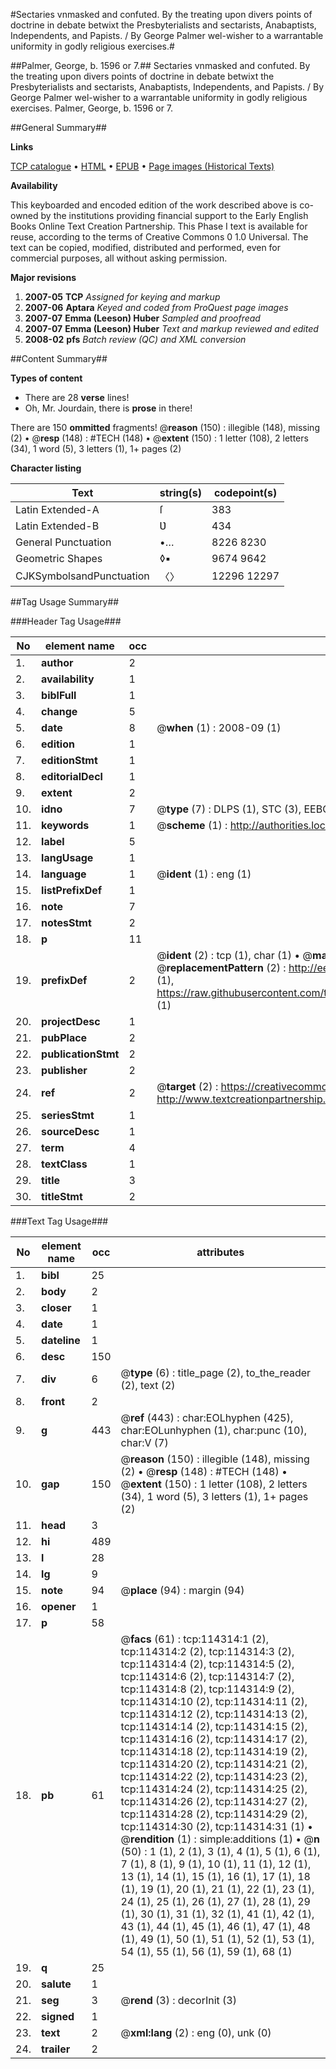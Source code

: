 #Sectaries vnmasked and confuted. By the treating upon divers points of doctrine in debate betwixt the Presbyterialists and sectarists, Anabaptists, Independents, and Papists. / By George Palmer wel-wisher to a warrantable uniformity in godly religious exercises.#

##Palmer, George, b. 1596 or 7.##
Sectaries vnmasked and confuted. By the treating upon divers points of doctrine in debate betwixt the Presbyterialists and sectarists, Anabaptists, Independents, and Papists. / By George Palmer wel-wisher to a warrantable uniformity in godly religious exercises.
Palmer, George, b. 1596 or 7.

##General Summary##

**Links**

[TCP catalogue](http://www.ota.ox.ac.uk/tcp/)  • 
[HTML](http://tei.it.ox.ac.uk/tcp/Texts-HTML/free/A90/A90720.html)  • 
[EPUB](http://tei.it.ox.ac.uk/tcp/Texts-EPUB/free/A90/A90720.epub) • 
[Page images (Historical Texts)](https://data.historicaltexts.jisc.ac.uk/view?pubId=eebo-99862163e&pageId=eebo-99862163e-114314-1)

**Availability**

This keyboarded and encoded edition of the
	       work described above is co-owned by the institutions
	       providing financial support to the Early English Books
	       Online Text Creation Partnership. This Phase I text is
	       available for reuse, according to the terms of Creative
	       Commons 0 1.0 Universal. The text can be copied,
	       modified, distributed and performed, even for
	       commercial purposes, all without asking permission.

**Major revisions**

1. __2007-05__ __TCP__ *Assigned for keying and markup*
1. __2007-06__ __Aptara__ *Keyed and coded from ProQuest page images*
1. __2007-07__ __Emma (Leeson) Huber__ *Sampled and proofread*
1. __2007-07__ __Emma (Leeson) Huber__ *Text and markup reviewed and edited*
1. __2008-02__ __pfs__ *Batch review (QC) and XML conversion*

##Content Summary##

**Types of content**

  * There are 28 **verse** lines!
  * Oh, Mr. Jourdain, there is **prose** in there!

There are 150 **ommitted** fragments! 
 @__reason__ (150) : illegible (148), missing (2)  •  @__resp__ (148) : #TECH (148)  •  @__extent__ (150) : 1 letter (108), 2 letters (34), 1 word (5), 3 letters (1), 1+ pages (2)

**Character listing**


|Text|string(s)|codepoint(s)|
|---|---|---|
|Latin Extended-A|ſ|383|
|Latin Extended-B|Ʋ|434|
|General Punctuation|•…|8226 8230|
|Geometric Shapes|◊▪|9674 9642|
|CJKSymbolsandPunctuation|〈〉|12296 12297|

##Tag Usage Summary##

###Header Tag Usage###

|No|element name|occ|attributes|
|---|---|---|---|
|1.|__author__|2||
|2.|__availability__|1||
|3.|__biblFull__|1||
|4.|__change__|5||
|5.|__date__|8| @__when__ (1) : 2008-09 (1)|
|6.|__edition__|1||
|7.|__editionStmt__|1||
|8.|__editorialDecl__|1||
|9.|__extent__|2||
|10.|__idno__|7| @__type__ (7) : DLPS (1), STC (3), EEBO-CITATION (1), PROQUEST (1), VID (1)|
|11.|__keywords__|1| @__scheme__ (1) : http://authorities.loc.gov/ (1)|
|12.|__label__|5||
|13.|__langUsage__|1||
|14.|__language__|1| @__ident__ (1) : eng (1)|
|15.|__listPrefixDef__|1||
|16.|__note__|7||
|17.|__notesStmt__|2||
|18.|__p__|11||
|19.|__prefixDef__|2| @__ident__ (2) : tcp (1), char (1)  •  @__matchPattern__ (2) : ([0-9\-]+):([0-9IVX]+) (1), (.+) (1)  •  @__replacementPattern__ (2) : http://eebo.chadwyck.com/downloadtiff?vid=$1&page=$2 (1), https://raw.githubusercontent.com/textcreationpartnership/Texts/master/tcpchars.xml#$1 (1)|
|20.|__projectDesc__|1||
|21.|__pubPlace__|2||
|22.|__publicationStmt__|2||
|23.|__publisher__|2||
|24.|__ref__|2| @__target__ (2) : https://creativecommons.org/publicdomain/zero/1.0/ (1), http://www.textcreationpartnership.org/docs/. (1)|
|25.|__seriesStmt__|1||
|26.|__sourceDesc__|1||
|27.|__term__|4||
|28.|__textClass__|1||
|29.|__title__|3||
|30.|__titleStmt__|2||


###Text Tag Usage###

|No|element name|occ|attributes|
|---|---|---|---|
|1.|__bibl__|25||
|2.|__body__|2||
|3.|__closer__|1||
|4.|__date__|1||
|5.|__dateline__|1||
|6.|__desc__|150||
|7.|__div__|6| @__type__ (6) : title_page (2), to_the_reader (2), text (2)|
|8.|__front__|2||
|9.|__g__|443| @__ref__ (443) : char:EOLhyphen (425), char:EOLunhyphen (1), char:punc (10), char:V (7)|
|10.|__gap__|150| @__reason__ (150) : illegible (148), missing (2)  •  @__resp__ (148) : #TECH (148)  •  @__extent__ (150) : 1 letter (108), 2 letters (34), 1 word (5), 3 letters (1), 1+ pages (2)|
|11.|__head__|3||
|12.|__hi__|489||
|13.|__l__|28||
|14.|__lg__|9||
|15.|__note__|94| @__place__ (94) : margin (94)|
|16.|__opener__|1||
|17.|__p__|58||
|18.|__pb__|61| @__facs__ (61) : tcp:114314:1 (2), tcp:114314:2 (2), tcp:114314:3 (2), tcp:114314:4 (2), tcp:114314:5 (2), tcp:114314:6 (2), tcp:114314:7 (2), tcp:114314:8 (2), tcp:114314:9 (2), tcp:114314:10 (2), tcp:114314:11 (2), tcp:114314:12 (2), tcp:114314:13 (2), tcp:114314:14 (2), tcp:114314:15 (2), tcp:114314:16 (2), tcp:114314:17 (2), tcp:114314:18 (2), tcp:114314:19 (2), tcp:114314:20 (2), tcp:114314:21 (2), tcp:114314:22 (2), tcp:114314:23 (2), tcp:114314:24 (2), tcp:114314:25 (2), tcp:114314:26 (2), tcp:114314:27 (2), tcp:114314:28 (2), tcp:114314:29 (2), tcp:114314:30 (2), tcp:114314:31 (1)  •  @__rendition__ (1) : simple:additions (1)  •  @__n__ (50) : 1 (1), 2 (1), 3 (1), 4 (1), 5 (1), 6 (1), 7 (1), 8 (1), 9 (1), 10 (1), 11 (1), 12 (1), 13 (1), 14 (1), 15 (1), 16 (1), 17 (1), 18 (1), 19 (1), 20 (1), 21 (1), 22 (1), 23 (1), 24 (1), 25 (1), 26 (1), 27 (1), 28 (1), 29 (1), 30 (1), 31 (1), 32 (1), 41 (1), 42 (1), 43 (1), 44 (1), 45 (1), 46 (1), 47 (1), 48 (1), 49 (1), 50 (1), 51 (1), 52 (1), 53 (1), 54 (1), 55 (1), 56 (1), 59 (1), 68 (1)|
|19.|__q__|25||
|20.|__salute__|1||
|21.|__seg__|3| @__rend__ (3) : decorInit (3)|
|22.|__signed__|1||
|23.|__text__|2| @__xml:lang__ (2) : eng (0), unk (0)|
|24.|__trailer__|2||
